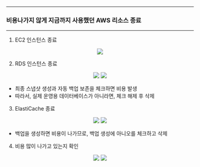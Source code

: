 -----
### 비용나가지 않게 지금까지 사용했던 AWS 리소스 종료
-----
1. EC2 인스턴스 종료
<div align="center">
<img src="https://github.com/user-attachments/assets/db629e31-8c9e-41d8-857b-9ca062fdc50d">
</div>

2. RDS 인스턴스 종료
<div align="center">
<img src="https://github.com/user-attachments/assets/ef9d1cd9-09e6-44bd-bfe0-b659a269c510">
<img src="https://github.com/user-attachments/assets/68c18a16-7e11-458b-a927-13888febbbe8">
</div>

  - 최종 스냅샷 생성과 자동 백업 보존을 체크하면 비용 발생
  - 따라서, 실제 운영용 데이터베이스가 아니라면, 체크 해제 후 삭제

3. ElastiCache 종료
<div align="center">
<img src="https://github.com/user-attachments/assets/c02464bb-7319-447b-b292-c061faf28ac2">
<img src="https://github.com/user-attachments/assets/b2518b91-d46b-402a-a825-fddb6f9df0c8">
</div>

  - 백업을 생성하면 비용이 나가므로, 백업 생성에 아니오를 체크하고 삭제

4. 비용 많이 나가고 있는지 확인
<div align="center">
<img src="https://github.com/user-attachments/assets/94b8a063-5dc3-4e57-80cd-7dea870835aa">
<img src="https://github.com/user-attachments/assets/01b4244e-61b6-4fd3-ba24-6bdaf12d80bf">
</div>
